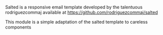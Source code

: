 Salted is a responsive email template developed
by the talentuous rodriguezcommaj available at https://github.com/rodriguezcommaj/salted

This module is a simple adaptation of the salted template to careless components
